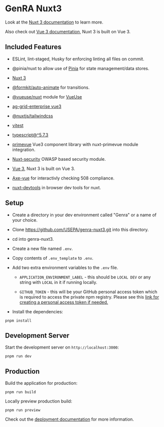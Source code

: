 
  

  

# GenRA Nuxt3

  

  

  

Look at the [Nuxt 3 documentation](https://nuxt.com/docs/getting-started/introduction) to learn more.

  

  

  

Also check out [Vue 3 documentation](https://vuejs.org), Nuxt 3 is built on Vue 3.

  

  

  

## Included Features

  

  

  

* ESLint, lint-staged, Husky for enforcing linting all files on commit.

  

  

* @pinia/nuxt to allow use of [Pinia](https://pinia.vuejs.org) for state management/data stores.

  

  

* [Nuxt 3](https://nuxt.com/)

  

  

* [@formkit/auto-animate](https://auto-animate.formkit.com/) for transitions.

  

  

* [@vueuse/nuxt](https://nuxt.com/modules/vueuse) module for [VueUse](https://vueuse.org/)

  

  

* [ag-grid-enterprise vue3](https://www.ag-grid.com/vue-data-grid/getting-started/)

  

  

* [@nuxtjs/tailwindcss](https://nuxt.com/modules/tailwindcss)

  

  

* [vitest](https://vitest.dev/)

  

  

* [typescript@^5.7.3](https://www.typescriptlang.org/)

  

  

* [primevue](https://primevue.org/) Vue3 component library with nuxt-primevue module integration.

  

  

* [Nuxt-security](https://nuxt.com/modules/security) OWASP based security module.

  

  

* [Vue 3](https://vuejs.org), Nuxt 3 is built on Vue 3.

  

  

* [Axe-vue](https://github.com/vue-a11y/vue-axe-next) for interactivly checking 508 compliance.

  

  

* [nuxt-devtools](https://devtools.nuxt.com/) in browser dev tools for nuxt.

  

  

  

## Setup

  

  

* Create a directory in your dev environment called "Genra" or a name of your choice.

  

  

* Clone https://github.com/USEPA/genra-nuxt3.git into this directory.

  

  

* cd into genra-nuxt3.

  

  

* Create a new file named `.env`.

  

  

* Copy contents of `.env_template` to `.env`.

  

  

* Add two extra environment variables to the `.env` file.

  
	*  `APPLICATION_ENVIRONMENT_LABEL` - this should be `LOCAL DEV` or any string with `LOCAL` in it if running locally. 

  

	*  `GITHUB_TOKEN` - this will be your GitHub personal access token which is required to access the private npm registry. Please see this [link for creating a personal access token if needed.](https://docs.github.com/en/authentication/keeping-your-account-and-data-secure/managing-your-personal-access-tokens#creating-a-fine-grained-personal-access-token)

  

* Install the dependencies:

`pnpm install`

  

  

  

## Development Server

  

  

  

Start the development server on `http://localhost:3000`:

  

`pnpm run dev`

  

  

  

## Production

  

Build the application for production:

  

`pnpm run build`

  

Locally preview production build:

  

`pnpm run preview`

  

  

  

Check out the [deployment documentation](https://nuxt.com/docs/getting-started/deployment) for more information.